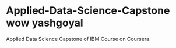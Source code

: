 # Applied-Data-Science-Capstone wow yashgoyal
Applied Data Science Capstone of IBM Course on Coursera.
